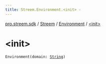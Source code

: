 ```yaml
---
title: Streem.Environment.<init> - 
---
```


[pro.streem.sdk](../../index.html) / [Streem](../index.html) / [Environment](index.html) / [&lt;init&gt;](./-init-.html)

# &lt;init&gt;

`Environment(domain: `[`String`](https://kotlinlang.org/api/latest/jvm/stdlib/kotlin/-string/index.html)`)`